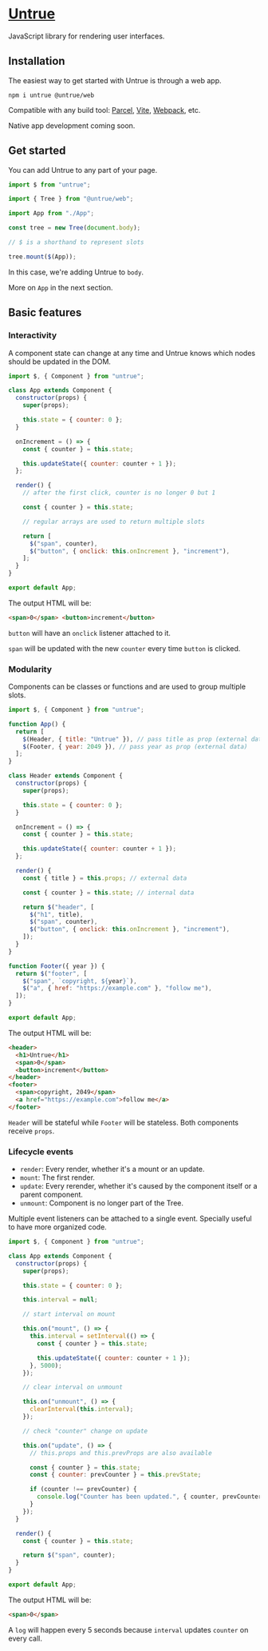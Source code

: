 # [Untrue](https://untrue.dev/)

JavaScript library for rendering user interfaces.

## Installation

The easiest way to get started with Untrue is through a web app.

```
npm i untrue @untrue/web
```

Compatible with any build tool: [Parcel](https://parceljs.org/), [Vite](https://vitejs.dev/), [Webpack](https://webpack.js.org/), etc.

Native app development coming soon.

## Get started

You can add Untrue to any part of your page.

```js
import $ from "untrue";

import { Tree } from "@untrue/web";

import App from "./App";

const tree = new Tree(document.body);

// $ is a shorthand to represent slots

tree.mount($(App));
```

In this case, we're adding Untrue to `body`.

More on `App` in the next section.

## Basic features

### Interactivity

A component state can change at any time and Untrue knows which nodes should be updated in the DOM.

```js
import $, { Component } from "untrue";

class App extends Component {
  constructor(props) {
    super(props);

    this.state = { counter: 0 };
  }

  onIncrement = () => {
    const { counter } = this.state;

    this.updateState({ counter: counter + 1 });
  };

  render() {
    // after the first click, counter is no longer 0 but 1

    const { counter } = this.state;

    // regular arrays are used to return multiple slots

    return [
      $("span", counter),
      $("button", { onclick: this.onIncrement }, "increment"),
    ];
  }
}

export default App;
```

The output HTML will be:

```html
<span>0</span> <button>increment</button>
```

`button` will have an `onclick` listener attached to it.

`span` will be updated with the new `counter` every time `button` is clicked.

### Modularity

Components can be classes or functions and are used to group multiple slots.

```js
import $, { Component } from "untrue";

function App() {
  return [
    $(Header, { title: "Untrue" }), // pass title as prop (external data)
    $(Footer, { year: 2049 }), // pass year as prop (external data)
  ];
}

class Header extends Component {
  constructor(props) {
    super(props);

    this.state = { counter: 0 };
  }

  onIncrement = () => {
    const { counter } = this.state;

    this.updateState({ counter: counter + 1 });
  };

  render() {
    const { title } = this.props; // external data

    const { counter } = this.state; // internal data

    return $("header", [
      $("h1", title),
      $("span", counter),
      $("button", { onclick: this.onIncrement }, "increment"),
    ]);
  }
}

function Footer({ year }) {
  return $("footer", [
    $("span", `copyright, ${year}`),
    $("a", { href: "https://example.com" }, "follow me"),
  ]);
}

export default App;
```

The output HTML will be:

```html
<header>
  <h1>Untrue</h1>
  <span>0</span>
  <button>increment</button>
</header>
<footer>
  <span>copyright, 2049</span>
  <a href="https://example.com">follow me</a>
</footer>
```

`Header` will be stateful while `Footer` will be stateless. Both components receive `props`.

### Lifecycle events

- `render`: Every render, whether it's a mount or an update.
- `mount`: The first render.
- `update`: Every rerender, whether it's caused by the component itself or a parent component.
- `unmount`: Component is no longer part of the Tree.

Multiple event listeners can be attached to a single event. Specially useful to have more organized code.

```js
import $, { Component } from "untrue";

class App extends Component {
  constructor(props) {
    super(props);

    this.state = { counter: 0 };

    this.interval = null;

    // start interval on mount

    this.on("mount", () => {
      this.interval = setInterval(() => {
        const { counter } = this.state;

        this.updateState({ counter: counter + 1 });
      }, 5000);
    });

    // clear interval on unmount

    this.on("unmount", () => {
      clearInterval(this.interval);
    });

    // check "counter" change on update

    this.on("update", () => {
      // this.props and this.prevProps are also available

      const { counter } = this.state;
      const { counter: prevCounter } = this.prevState;

      if (counter !== prevCounter) {
        console.log("Counter has been updated.", { counter, prevCounter });
      }
    });
  }

  render() {
    const { counter } = this.state;

    return $("span", counter);
  }
}

export default App;
```

The output HTML will be:

```html
<span>0</span>
```

A `log` will happen every 5 seconds because `interval` updates `counter` on every call.
